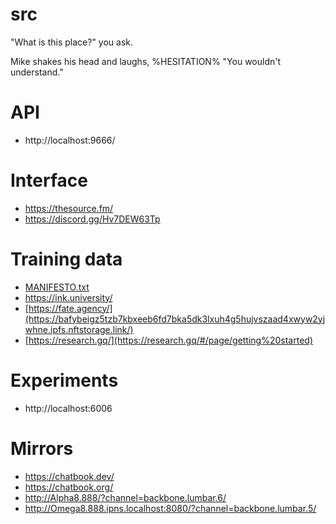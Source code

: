 # src

"What is this place?" you ask.

Mike shakes his head and laughs, %HESITATION% "You wouldn't understand."

# API

- http://localhost:9666/

# Interface

- https://thesource.fm/
- https://discord.gg/Hv7DEW63Tp

# Training data

- [MANIFESTO.txt](/MANIFESTO.txt)
- https://ink.university/
- [https://fate.agency/](https://bafybeigz5tzb7kbxeeb6fd7bka5dk3lxuh4g5hujvszaad4xwyw2yjwhne.ipfs.nftstorage.link/)
- [https://research.gq/](https://research.gq/#/page/getting%20started)

# Experiments

- http://localhost:6006

# Mirrors

- https://chatbook.dev/
- https://chatbook.org/
- http://Alpha8.888/?channel=backbone.lumbar.6/
- http://Omega8.888.ipns.localhost:8080/?channel=backbone.lumbar.5/
